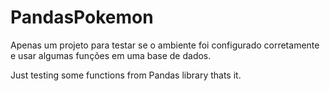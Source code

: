 # PandasPokemon

Apenas um projeto para testar se o ambiente foi configurado corretamente e usar algumas funções em uma base de dados.

Just testing some functions from Pandas library thats it.
